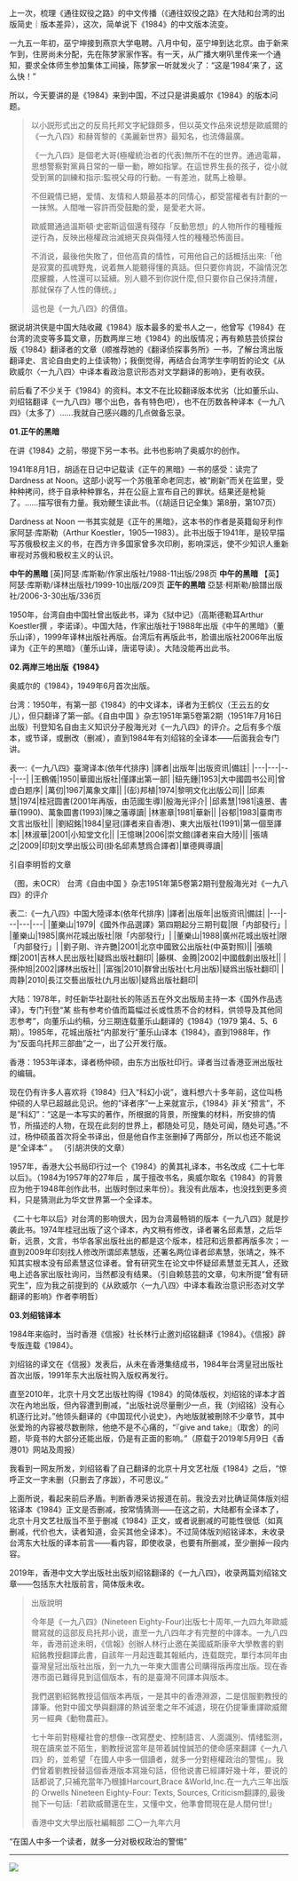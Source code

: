 上一次，梳理《通往奴役之路》的中文传播（《通往奴役之路》在大陆和台湾的出版简史｜版本差异），这次，简单说下《1984》的中文版本流变。

一九五一年初，巫宁坤接到燕京大学电聘。八月中旬，巫宁坤到达北京。由于新来乍到，住房尚未分配，先在陈梦家家作客。有一天，从广播大喇叭里传来一个通知，要求全体师生参加集体工间操，陈梦家一听就发火了：“这是‘1984’来了，这么快！”


所以，今天要讲的是《1984》来到中国，不过只是讲奥威尔《1984》的版本问题。

> 以小説形式出之的反烏托邦文字紀錄颇多，但以英文作品來说想是歐威爾的《一九八四》和赫胥黎的《美麗新世界》最知名，也流傳最廣。
> 
> 《一九八四》是個老大哥(極權統治者的代表)無所不在的世界。通過電幕，思想警察對黨員日常的一舉一動，瞭如指掌。在這世界生長的孩子，從小就受到黨的訓練和指示:監視父母的行動。一有差池，就馬上檢舉。
> 
> 不但親情已絕，爱情、友情和人類最基本的同情心，都受當權者有計劃的一一抹煞。人間唯一容許而受鼓勵的愛，是愛老大哥。
> 
> 歐威爾通過溫斯頓·史密斯這個還有殘存「反動思想」的人物所作的種種叛逆行為，反映出極權政治滅絕天良與傷殘人性的種種恐怖面目。
> 
> 不消说，最後他失敗了，但他高貴的情性，可用他自己的話概括出來:「他是寂寞的孤魂野鬼，说着無人能聽得懂的真話。但只要你肯説，不論情況怎麼朦朧，人性還可以延續。別人聽不到你説什麼,但只要你自己保持清醒，那就保存了人性的傳统。」
> 
> 這也是《一九八四》的價值。


据说胡洪侠是中国大陆收藏《1984》版本最多的爱书人之一，他曾写《1984》在台湾的流变等多篇文章，历数两岸三地《1984》的出版情况；再有赖慈芸侦探台版《1984》翻译者的文章（顺推荐她的《翻译侦探事务所》一书，了解台湾出版翻译史、言论自由史的上佳读物）；我倒觉得，再结合台湾学生李明哲的论文《从欧威尔〈一九八四〉中译本看政治意识形态对文学翻译的影响》，更有收获。

前后看了不少关于《1984》的资料。本文不在比较翻译版本优劣（比如董乐山、刘绍铭翻译《一九八四》哪个出色，各有特色吧），也不在历数各种译本《一九八四》（太多了）……我就自己感兴趣的几点做备忘录。


**01.正午的黑暗**


在讲《1984》之前，带提下另一本书。此书也影响了奥威尔的创作。


1941年8月1日，胡适在日记中记载读《正午的黑暗》一书的感受：读完了Dardness at Noon。这部小说写一个苏俄革命老同志，被“刷新”而关在监里，受种种拷问，终于自承种种罪名，并在公庭上宣布自己的罪状。结果还是枪毙了。……描写很有力量。我劝鲠生读此书。（《胡适日记全集》第8册，第107页）



Dardness at Noon 一书其实就是《正午的黑暗》，这本书的作者是英籍匈牙利作家阿瑟·库斯勒（Arthur Koestler，1905—1983）。此书出版于1941年，是较早描写苏俄极权主义的书，在西方许多国家曾多次印刷，影响深远，使不少知识人重新审视对苏俄和极权主义的认识。


**中午的黑暗** [英]阿瑟·库斯勒/作家出版社/1988-11出版/298页
**中午的黑暗** 【英】阿瑟·库斯勒/译林出版社/1999-10出版/209页
**正午的黑暗** 亞瑟·柯斯勒/臉譜出版社/2006-3-30出版/336页

1950年，台湾自由中国社曾出版此书，译为《狱中记》（高斯德勒耳Arthur Koestler撰 ，李诺译）。中国大陆，作家出版社于1988年出版《中午的黑暗》（董乐山译），1999年译林出版社再版。台湾后有再版此书，脸谱出版社2006年出版译为《正午的黑暗》（董乐山译，唐诺导读）。大陆没能再出此书。


**02.两岸三地出版《1984》**


奥威尔的《1984》，1949年6月首次出版。


台湾：1950年，有第一部《1984》的中文译本，译者为王鹤仪（王云五的女儿），但只翻译了第一部。《自由中国 》杂志1951年第5卷第2期（1951年7月16日出版）刊登知名自由主义知识分子殷海光对《一九八四》的评介。之后有多个版本，或节译，或删改（删减），直到1984年有刘绍铭的全译本——后面我会专门讲。

表一:《一九八四》臺灣译本(依年代排序)
|譯者|出版年|出版资讯|備註|
|---|---|---|---|
|王鶴儀|1950|華國出版社|僅譯出第一部|
|鈕先鍾|1953|大中國圆书公司|曾虚白题序|
|萬仞|1967|萬象文庫||
|(彭)邦植|1974|黎明文化出版公司||
|邱素慧|1974|桂冠圆書(2001年再版，由范國生導)|殷海光评介|
|邱素慧|1981|遠景、書華(1990)、萬象圆書(1993)|陳之藩導讀|
|林憲章|1981|華新||
|谷郁|1983|臺南市文言出版社||
|劉紹銘|1984|皇冠(譯者来自香港)、東大出版社(1991)|第一個至譯本|
|林淑華|2001|小知堂文化||
|王憶琳|2006|崇文館(譯者来自大陸)||
|張靖之|2009|印刻文學出版公司(掛名邱素慧爲合譯者)|單德興導讀|

引自李明哲的文章

（图，未OCR）
台湾《自由中国 》杂志1951年第5卷第2期刊登殷海光对《一九八四》的评介

表二:《一九八四》中国大陸译本(依年代排序)
|譯者|出版年|出版资讯|備註|
|---|---|---|---|
|董樂山|1979|《國外作品選譯》第四期起分三期刊载|限「内部發行」|
|董樂山|1985|廣州花城出版社|限「内部發行」|
|董樂山|1988|廣州花城出版社|限「内部發行」|
|劉子剛、许卉艷|2001|北京中國致公出版社(中英對照)||
|張曉輝|2001|吉林人民出版社|疑爲出版社翻印|
|藤棋、金腾|2002|中國戲劇出版社||
|孫仲旭|2002|譯林出版社||
|富強|2010|群曾出版社(七月出版)|疑爲出版社翻印|
|周静|2010|長江交藝出版社(九月出版)|疑爲出版社翻印|

大陆：1978年，时任新华社副社长的陈适五在外文出版局主持一本《国外作品选译》，专门刊登“某
些有参考价值而篇幅过长或性质不合的材料，供领导及其他同志参考”，向董乐山约稿，分三期连载董乐山翻译的《1984》（1979 第4、5、6期）。1985年，花城出版社“内部发行”董乐山译本《1984》，直到1988年，作为“反面乌托邦三部曲”之一，出了公开发行版。


香港：1953年译本，译者杨仲硕，由东方出版社印行。译者当过香港亚洲出版社的编辑。

现在仍有许多人喜欢将《1984》归入“科幻小说”，谁料想六十多年前，这位叫杨仲硕的人早已超越此见识。他的“译者序”一上来就宣示，《1984》非关“预言”，不是“科幻”：“这是一本写实的著作，所根据的背景，所搜集的材料，所安排的情节，所描述的人物，在现在此刻的世界上，都随处可见，随处可闻，随处可遇。”不过，杨仲硕虽首次将全书译出，但是他自作主张删掉了两部分，所以也还不能说是“全译本” 。 （引胡洪侠的文章）

1957年，香港大公书局印行过一个《1984》的黄其礼译本，书名改成《二十七年以后》。（1984为1957年的27年后 ，属于擅改书名，奥威尔取名《1984》的背景应为他于1948年创作此书，出版时倒过来年份）。我没有此版本，也没找到更多资料，只是猜测此为华文世界第一个全译本。


《二十七年以后》对台湾的影响很大，因为台湾最畅销的版本《一九八四》就是抄袭此书。1974年桂冠出版了这个译本，內文稍有修改，译者署名邱素慧，之后华新，远景，文言，书华各家出版社出的都是这个版本，桂冠和远景都再版多次；一直到2009年印刻找人修改所谓邱素慧版，还署名两位译者邱素慧，张靖之，殊不知其实根本没有邱素慧这位译者。曾有研究生在论文中怀疑邱素慧並无其人，还致电上述各家出版社询问，当然都没有结果。（引自赖慈芸的文章，句末所提“曾有研究生”，应为我之前提到的《从欧威尔〈一九八四〉中译本看政治意识形态对文学翻译的影响》作者李明哲）

**03.刘绍铭译本**

1984年来临时，当时香港《信报》社长林行止邀刘绍铭翻译《1984》。《信报》辟专版连载《1984》。

刘绍铭的译文在《信报》发表后，从未在香港集结成书，1984年台湾皇冠出版社首次出版，1991年东大出版社购入版权再发行。

直至2010年，北京十月文艺出版社购得《1984》的简体版权，刘绍铭的译本才首次在內地出版，但內容遭到刪减，“出版社说尽量刪少一点，我（刘绍铭）没有心机逐行比对。”他领头翻译的《中国现代小说史》，內地版就被刪除不少章节，其中张爱玲的內容被尽数刪除，他绝不是不心痛的，“『give and take』（取舍）的问题，毕竟书的大部分还能出版，仍是有正面的影响。”（原载于2019年5月9日《香港01》网站及周报）


我看到一网友所发，刘绍铭看了自己翻译的北京十月文艺社版《1984》之后，“惊呼正文一字未删（只删去了序跋），不可思议。”

上面所说，看起来前后矛盾。判断香港采访报道在前。我没去对比确证简体版刘绍铭译本《1984》正文是否删减，按常情猜测——在这之前，大陆都有全译本了，北京十月文艺社版当不至于删减《1984》正文，或者说删减的可能性很低（如真删减，代价也大，读者知道，会买其他全译本）。不过简体版刘绍铭译本，未收录台湾东大社版的译本前言——看内容，即使收录，也要有所删减，至少删掉一段内容。

2019年，香港中文大学出版社出版刘绍铭翻译的《一九八四》，收录两篇刘绍铭文章——包括东大社版前言，简体版未收。

>出版說明
> 
> 今年是《一九八四》(Nineteen Eighty-Four)出版七十周年,一九四九年歐威爾寫就的這部反烏托邦小说，直至一九八四年才有完整的中譯本。一九八四年，香港前途未明，《信報》创辦人林行止邀在美國威斯康辛大學教書的劉紹銘教授翻譯此書，自該年一月起连載其報紙内，连载既完，單行本同年由臺灣皇冠出版社出版，到一九九一年東大圖書公司購得版再度出版。现在香港市面已難得見到這個版本，有的是臺灣不同譯本與版本。
> 
> 我們選劉紹銘教授這個版本再版，一是其中的香港淵源，二是信服劉教授的譯筆。他對中國文學與翻譯的熱诚至耄之年不減退，現在仍提筆重譯歐威爾另一經典《動物農莊》。
> 
> 七十年前對極權社會的想像--改寫歷史、控制語言、人面識別、情绪監测，現在讀來並不陌生，劉教授说當年是带着誠惶誠恐的使命感來翻譯《一九八四》的，並希望「在國人中多一個讀者，就多一分對極權政治的警惕」。我們曾着劉教授替這個香港版本寫幾句話，但他说書已經譯好幾十年，要说的話都说了,只補充當年乃根據Harcourt,Brace &World,Inc.在一九六三年出版的 Orwells Nineteen Eighty-Four: Texts, Sources, Criticism翻譯的,最後抛下一句話:「若歐威爾還在生，又懂中文，他準會問現在是人間何世!」
>
> 香港中文大學出版社編輯部
二〇一九年六月

“在国人中多一个读者，就多一分对极权政治的警惕”​

---

![](https://img.shields.io/badge/反面阅读-微信公众号-00b86c)